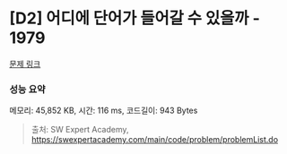 # [D2] 어디에 단어가 들어갈 수 있을까 - 1979 

[문제 링크](https://swexpertacademy.com/main/code/problem/problemDetail.do?contestProbId=AV5PuPq6AaQDFAUq) 

### 성능 요약

메모리: 45,852 KB, 시간: 116 ms, 코드길이: 943 Bytes



> 출처: SW Expert Academy, https://swexpertacademy.com/main/code/problem/problemList.do